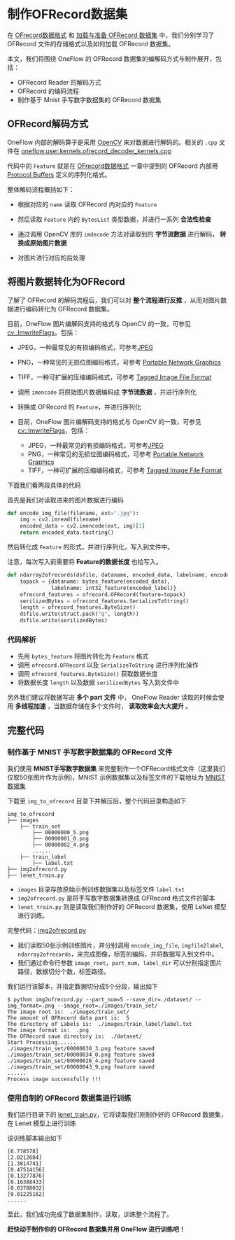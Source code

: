 # 制作OFRecord数据集

在 [OFrecord数据格式](./ofrecord.md) 和 [加载与准备 OFRecord 数据集](./how_to_make_ofdataset.md) 中，我们分别学习了 OFRecord 文件的存储格式以及如何加载 OFRecord 数据集。

本文，我们将围绕 OneFlow 的 OFRecord 数据集的编解码方式与制作展开，包括：

- OFRecord Reader 的解码方式
- OFRecord 的编码流程
- 制作基于 Mnist 手写数字数据集的 OFRecord 数据集

## OFRecord解码方式

OneFlow 内部的解码算子是采用 [OpenCV](https://opencv.org/) 来对数据进行解码的。相关的 `.cpp` 文件在 [oneflow.user.kernels.ofrecord_decoder_kernels.cpp](https://github.com/Oneflow-Inc/oneflow/blob/master/oneflow/user/kernels/ofrecord_decoder_kernels.cpp) 

代码中的 `Feature` 就是在 [OFrecord数据格式](./ofrecord.md) 一章中提到的 OFRecord 内部用 [Protocol Buffers](https://developers.google.com/protocol-buffers/) 定义的序列化格式。

整体解码流程概括如下：

- 根据对应的 `name` 读取 OFRecord 内对应的 `Feature`

- 然后读取 `Feature` 内的 `BytesList` 类型数据，并进行一系列 **合法性检查** 
- 通过调用 OpenCV 库的 `imdecode` 方法对读取到的 **字节流数据** 进行解码， **转换成原始图片数据** 

- 对图片进行对应的后处理

## 将图片数据转化为OFRecord

了解了 OFRecord 的解码流程后，我们可以对 **整个流程进行反推** ，从而对图片数据进行编码转化为 OFRecord 数据集。

目前，OneFlow 图片编解码支持的格式与 OpenCV 的一致，可参见 [cv::ImwriteFlags](https://docs.opencv.org/3.4/d4/da8/group__imgcodecs.html#ga292d81be8d76901bff7988d18d2b42ac)，包括：

- JPEG，一种最常见的有损编码格式，可参考[JPEG](http://www.wikiwand.com/en/JPEG)
- PNG，一种常见的无损位图编码格式，可参考 [Portable Network Graphics](http://www.wikiwand.com/en/Portable_Network_Graphics)
- TIFF，一种可扩展的压缩编码格式，可参考 [Tagged Image File Format](http://www.wikiwand.com/en/TIFF)

- 调用 `imencode` 将原始图片数据编码成 **字节流数据** ，并进行序列化
- 转换成 OFRecord 的 `Feature`，并进行序列化

- 目前，OneFlow 图片编解码支持的格式与 OpenCV 的一致，可参见 [cv::ImwriteFlags](https://docs.opencv.org/3.4/d4/da8/group__imgcodecs.html#ga292d81be8d76901bff7988d18d2b42ac)，包括：
  - JPEG，一种最常见的有损编码格式，可参考[JPEG](http://www.wikiwand.com/en/JPEG)
  - PNG，一种常见的无损位图编码格式，可参考 [Portable Network Graphics](http://www.wikiwand.com/en/Portable_Network_Graphics)
  - TIFF，一种可扩展的压缩编码格式，可参考 [Tagged Image File Format](http://www.wikiwand.com/en/TIFF)

下面我们看两段具体的代码

首先是我们对读取进来的图片数据进行编码 

```python
def encode_img_file(filename, ext=".jpg"):
    img = cv2.imread(filename)
    encoded_data = cv2.imencode(ext, img)[1]
    return encoded_data.tostring()
```

然后转化成 `Feature` 的形式，并进行序列化，写入到文件中。

注意，每次写入前需要将 **Feature的数据长度** 也给写入。

```python
def ndarray2ofrecords(dsfile, dataname, encoded_data, labelname, encoded_label):
    topack = {dataname: bytes_feature(encoded_data),
              labelname: int32_feature(encoded_label)}
    ofrecord_features = ofrecord.OFRecord(feature=topack)
    serilizedBytes = ofrecord_features.SerializeToString()
    length = ofrecord_features.ByteSize()
    dsfile.write(struct.pack("q", length))
    dsfile.write(serilizedBytes)
```

### 代码解析

- 先用 `bytes_feature` 将图片转化为 `Feature` 格式
- 调用 `ofrecord.OFRecord` 以及 `SerializeToString` 进行序列化操作
- 调用 `ofrecord_features.ByteSize()` 获取数据长度
- 将数据长度 `length` 以及数据 `serilizedBytes` 写入到文件中

另外我们建议将数据写进 **多个 part 文件** 中， OneFlow Reader 读取的时候会使用 **多线程加速** ，当数据存储在多个文件时， **读取效率会大大提升** 。

## 完整代码

### 制作基于 MNIST 手写数字数据集的 OFRecord 文件

我们使用 **MNIST手写数字数据集** 来完整制作一个OFRecord格式文件（这里我们仅取50张图片作为示例)，MNIST 示例数据集以及标签文件的下载地址为 [MNIST数据集](https://oneflow-public.oss-cn-beijing.aliyuncs.com/online_document/docs/quick_start/mnist_raw_images.zip)

下载至 `img_to_ofrecord` 目录下并解压后，整个代码目录构造如下 

```
img_to_ofrecord
├── images
	├── train_set
		├── 00000000_5.png
		├── 00000001_0.png
		├── 00000002_4.png
		......
	├── train_label
		├── label.txt
├── img2ofrecord.py
├── lenet_train.py
```

- `images` 目录存放原始示例训练数据集以及标签文件 `label.txt` 
- `img2ofrecord.py` 是将手写数字数据集转换成 OFRecord 格式文件的脚本
- `lenet_train.py` 则是读取我们制作好的 OFRecord 数据集，使用 LeNet 模型进行训练。 

完整代码：[img2ofrecord.py](../code/extended_topics/img_to_ofrecord/img2ofrecord.py)

- 我们读取50张示例训练图片，并分别调用 `encode_img_file`, `imgfile2label`, `ndarray2ofrecords`，来完成图像，标签的编码，并将数据写入到文件中。
- 我们通过命令行参数 `image_root`，`part_num`，`label_dir` 可以分别指定图片路径，数据切分个数，标签路径。

我们运行该脚本，并指定数据切分成5个分段，输出如下

```shell
$ python img2ofrecord.py --part_num=5 --save_dir=./dataset/ --img_format=.png --image_root=./images/train_set/
The image root is:  ./images/train_set/
The amount of OFRecord data part is:  5
The directory of Labels is:  ./images/train_label/label.txt
The image format is:  .png
The OFRecord save directory is:  ./dataset/
Start Processing......
./images/train_set/00000030_3.png feature saved
./images/train_set/00000034_0.png feature saved
./images/train_set/00000026_4.png feature saved
./images/train_set/00000043_9.png feature saved
......
Process image successfully !!!
```

### 使用自制的 OFRecord 数据集进行训练

我们运行目录下的 [lenet_train.py](../code/extended_topics/img_to_ofrecord/lenet_train.py)，它将读取我们刚制作好的 OFRecord 数据集，在 Lenet 模型上进行训练

该训练脚本输出如下

```
[6.778578]
[2.0212684]
[1.3814741]
[0.47514156]
[0.13277876]
[0.16388433]
[0.03788032]
[0.01225162]
......
```

至此，我们成功完成了数据集制作，读取，训练整个流程了。

**赶快动手制作你的 OFRecord 数据集并用 OneFlow 进行训练吧！**

